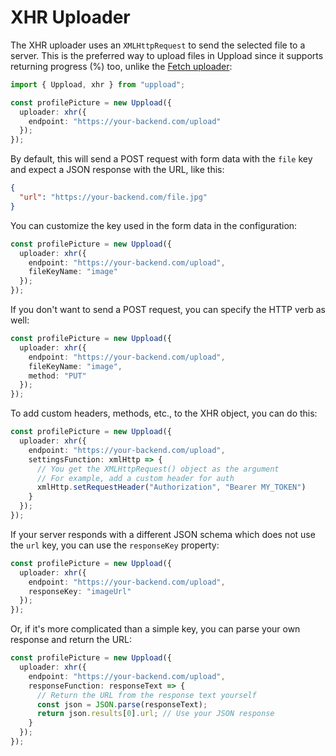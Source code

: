 # XHR Uploader

The XHR uploader uses an `XMLHttpRequest` to send the selected file to a server. This is the preferred way to upload files in Uppload since it supports returning progress (%) too, unlike the [Fetch uploader](/uploaders/fetch):

```ts
import { Uppload, xhr } from "uppload";

const profilePicture = new Uppload({
  uploader: xhr({
    endpoint: "https://your-backend.com/upload"
  });
});
```

By default, this will send a POST request with form data with the `file` key and expect a JSON response with the URL, like this:

```json
{
  "url": "https://your-backend.com/file.jpg"
}
```

You can customize the key used in the form data in the configuration:

```ts
const profilePicture = new Uppload({
  uploader: xhr({
    endpoint: "https://your-backend.com/upload",
    fileKeyName: "image"
  });
});
```

If you don't want to send a POST request, you can specify the HTTP verb as well:

```ts
const profilePicture = new Uppload({
  uploader: xhr({
    endpoint: "https://your-backend.com/upload",
    fileKeyName: "image",
    method: "PUT"
  });
});
```

To add custom headers, methods, etc., to the XHR object, you can do this:

```ts
const profilePicture = new Uppload({
  uploader: xhr({
    endpoint: "https://your-backend.com/upload",
    settingsFunction: xmlHttp => {
      // You get the XMLHttpRequest() object as the argument
      // For example, add a custom header for auth
      xmlHttp.setRequestHeader("Authorization", "Bearer MY_TOKEN")
    }
  });
});
```

If your server responds with a different JSON schema which does not use the `url` key, you can use the `responseKey` property:

```ts
const profilePicture = new Uppload({
  uploader: xhr({
    endpoint: "https://your-backend.com/upload",
    responseKey: "imageUrl"
  });
});
```

Or, if it's more complicated than a simple key, you can parse your own response and return the URL:

```ts
const profilePicture = new Uppload({
  uploader: xhr({
    endpoint: "https://your-backend.com/upload",
    responseFunction: responseText => {
      // Return the URL from the response text yourself
      const json = JSON.parse(responseText);
      return json.results[0].url; // Use your JSON response
    }
  });
});
```
